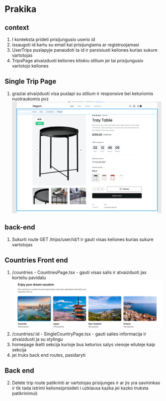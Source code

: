 # Prakika

## context

1. I konteksta prideti prisijungusio userio id
2. issaugoti id kartu su email kai prisijungiama ar registruojamasi
3. UserTrips puslapyje panaudoti ta id ir parsisiusti keliones kurias sukure vartotojas
4. TripsPage atvaizduoti keliones kitokiu stilium jei tai prisijungusio vartotojo keliones

## Single Trip Page

1. graziai atvaizduoti visa puslapi su stilium ir responsive bei keturiomis nuotraukomis pvz ![](assets/2024-03-21-12-18-10.png)

## back-end

1. Sukurti route GET /trips/user/id/1 ir gauti visas keliones kurias sukure vartotojas

## Countries Front end

1. /countries - CountriesPage.tsx - gauti visas salis ir atvaizduoti jas korteliu pavidalu ![](assets/2024-03-21-12-11-39.png)
2. /countries/:id - SingleCountryPage.tsx - gauti salies informacija ir atvaizduoti ja su stylingu
3. homepage ikelti sekcija kurioje bus keturios salys vienoje eiluteje kaip sekcija
4. jei truks back end routes, pasidaryti

## Back end

2. Delete trip route patikrinti ar vartotojas prisijunges ir ar jis yra savininkas ir tik tada istrinti kelione(prisideti i uzklausa kazka jei kazko truksta patikrinimui)
